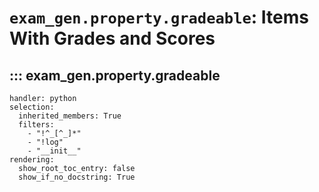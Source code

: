 # `exam_gen.property.gradeable`: Items With Grades and Scores

## ::: exam_gen.property.gradeable
    handler: python
    selection:
      inherited_members: True
      filters:
        - "!^_[^_]*"
        - "!log"
        - "__init__"
    rendering:
      show_root_toc_entry: false
      show_if_no_docstring: True
